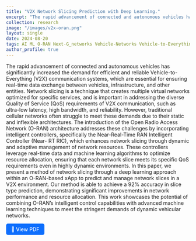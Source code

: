```yaml
---
title: "V2X Network Slicing Prediction with Deep Learning."
excerpt: "The rapid advancement of connected and autonomous vehicles has significantly increased the demand for efficient and reliable Vehicle-to-Everything (V2X) communication systems, which are essential for ensuring real-time data exchange between vehicles, infrastructure, and other entities. Network slicing is a technique that creates multiple virtual networks optimized for specific services, and is important in addressing the diverse Quality of Service (QoS) requirements of V2X communication, such as ultra-low latency, high bandwidth, and reliability. However, traditional cellular networks often struggle to meet these demands due to their static and inflexible architectures. The introduction of the Open Radio Access Network (O-RAN) architecture addresses these challenges by incorporating intelligent controllers, specifically the Near-Real-Time RAN Intelligent Controller (Near- RT RIC), which enhances network slicing through dynamic and adaptive management of network resources."
collection: research
image: "/images/v2x-oran.png"
layout: single
date: 2024-08-20
tags: AI ML O-RAN Next-G_networks Vehicle-Networks Vehicle-to-Everything (V2X)
author_profile: true
---
```


The rapid advancement of connected and autonomous vehicles has significantly increased the demand for efficient and reliable Vehicle-to-Everything (V2X) communication systems, which are essential for ensuring real-time data exchange between vehicles, infrastructure, and other entities. Network slicing is a technique that creates multiple virtual networks optimized for specific services, and is important in addressing the diverse Quality of Service (QoS) requirements of V2X communication, such as ultra-low latency, high bandwidth, and reliability. However, traditional cellular networks often struggle to meet these demands due to their static and inflexible architectures. The introduction of the Open Radio Access Network (O-RAN) architecture addresses these challenges by incorporating intelligent controllers, specifically the Near-Real-Time RAN Intelligent Controller (Near- RT RIC), which enhances network slicing through dynamic and adaptive management of network resources. These controllers leverage real-time data and machine learning algorithms to optimize resource allocation, ensuring that each network slice meets its specific QoS requirements even in highly dynamic environments. In this paper, we present a method of network slicing through a deep learning approach within an O-RAN-based xApp to predict and manage network slices in a V2X environment. Our method is able to achieve a 92% accuracy in slice type prediction, demonstrating significant improvements in network performance and resource allocation. This work showcases the potential of combining O-RAN’s intelligent control capabilities with advanced machine learning techniques to meet the stringent demands of dynamic vehicular networks. 

<a href="/files/Network_Slice_ORAN.pdf" target="_blank" style="display: inline-block; padding: 0.5em 1em; color: white; background-color: #0d6efd; border-radius: 5px; text-decoration: none; font-weight: 500;">
  📄 View PDF
</a>